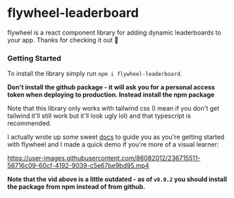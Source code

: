 # flywheel-leaderboard
flywheel is a react component library for adding dynamic leaderboards to your app. Thanks for checking it out :wave:

### Getting Started
To install the library simply run `npm i flywheel-leaderboard`. 

**Don't install the github package - it will ask you for a personal access token when deploying to production. Instead install the npm package**

Note that this library only works with tailwind css (I mean if you don't get tailwind it'll still work but it'll look ugly lol) and that typescript is recommended.

I actually wrote up some sweet [docs](https://docs.myflywheel.app/) to guide you as you're getting started with flywheel and I made a quick demo if you're more of a visual learner:

https://user-images.githubusercontent.com/86082012/236715511-56716c09-60cf-4192-9039-c5e67be9bd95.mp4

**Note that the vid above is a little outdated - as of `v0.0.2` you should install the package from npm instead of from github.**

